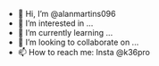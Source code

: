 - 👋 Hi, I’m @alanmartins096
- 👀 I’m interested in ...
- 🌱 I’m currently learning ...
- 💞️ I’m looking to collaborate on ...
- 📫 How to reach me: Insta @k36pro

<!---
alanmartins096/alanmartins096 is a ✨ special ✨ repository because its `README.md` (this file) appears on your GitHub profile.
You can click the Preview link to take a look at your changes.
--->
